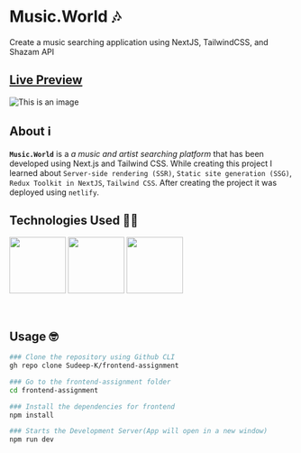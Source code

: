 # Music.World 🎶

Create a music searching application using NextJS, TailwindCSS, and Shazam API

## [Live Preview](https://resplendent-douhua-049020.netlify.app/)

![This is an image](https://github.com/Sudeep-K/frontend-assignment/blob/main/public/demo.gif)

## About ℹ️

**`Music.World`** is a _a music and artist searching platform_ that has been developed using Next.js and Tailwind CSS. While creating this project I learned about `Server-side rendering (SSR)`, `Static site generation (SSG)`, `Redux Toolkit in NextJS`, `Tailwind CSS`. After creating the project it was deployed using `netlify`.

## Technologies Used 🧑‍💻
<a href="https://nextjs.org/docs"><img src="https://cdn.jsdelivr.net/gh/devicons/devicon/icons/nextjs/nextjs-original-wordmark.svg" height="100px"/></a>
<a href="https://tailwindcss.com/docs/installation"><img src="https://cdn.jsdelivr.net/gh/devicons/devicon/icons/tailwindcss/tailwindcss-original-wordmark.svg" height="100px"/></a>
<a href="https://redux-toolkit.js.org/"><img src="https://cdn.jsdelivr.net/gh/devicons/devicon/icons/redux/redux-original.svg" height="100px"/></a>
          
          

<br>

## Usage 🤓

```bash
### Clone the repository using Github CLI
gh repo clone Sudeep-K/frontend-assignment
```

```bash
### Go to the frontend-assignment folder
cd frontend-assignment
```

```bash
### Install the dependencies for frontend
npm install
```

```bash
### Starts the Development Server(App will open in a new window)
npm run dev
```

<br>